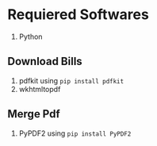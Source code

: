 # Requiered Softwares

1. Python

## Download Bills

1. pdfkit using `pip install pdfkit`
2. wkhtmltopdf

## Merge Pdf

1. PyPDF2 using `pip install PyPDF2`
